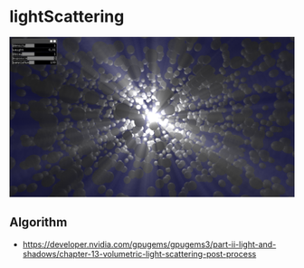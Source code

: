 # lightScattering
![!cap](https://github.com/yumataesu/lightScattering/blob/master/readme/cap.png)


## Algorithm
* https://developer.nvidia.com/gpugems/gpugems3/part-ii-light-and-shadows/chapter-13-volumetric-light-scattering-post-process
